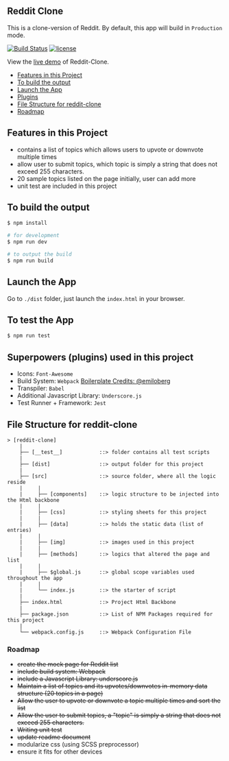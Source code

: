 ## Reddit Clone
This is a clone-version of Reddit. By default, this app will build in `Production` mode.

[![Build Status](https://travis-ci.org/AaronKow/reddit-clone.svg?branch=master)](https://travis-ci.org/AaronKow/reddit-clone)
[![license](https://img.shields.io/github/license/AaronKow/reddit-clone.svg)](https://github.com/AaronKow/reddit-clone/blob/master/LICENSE)

View the [live demo](https://goo.gl/PTtq54) of Reddit-Clone.


- [Features in this Project](https://github.com/AaronKow/reddit-clone#features-in-this-project)
- [To build the output](https://github.com/AaronKow/reddit-clone#to-build-the-output)
- [Launch the App](https://github.com/AaronKow/reddit-clone#launch-the-app)
- [Plugins](https://github.com/AaronKow/reddit-clone#superpowers-plugins-used-in-this-project)
- [File Structure for reddit-clone](https://github.com/AaronKow/reddit-clone#file-structure-for-reddit-clone)
- [Roadmap](https://github.com/AaronKow/reddit-clone#roadmap)


## Features in this Project
- contains a list of topics which allows users to upvote or downvote multiple times
- allow user to submit topics, which topic is simply a string that does not exceed 255 characters.
- 20 sample topics listed on the page initially, user can add more
- unit test are included in this project


## To build the output

```bash
$ npm install

# for development
$ npm run dev

# to output the build
$ npm run build
```

## Launch the App

Go to `./dist` folder, just launch the `index.html` in your browser.

## To test the App

```bash
$ npm run test
```

## Superpowers (plugins) used in this project

- Icons: `Font-Awesome`
- Build System: `Webpack` [Boilerplate Credits: @emiloberg](https://github.com/emiloberg/webpack-tutorial)
- Transpiler: `Babel`
- Additional Javascript Library: `Underscore.js`
- Test Runner + Framework: `Jest`

## File Structure for reddit-clone

```
> [reddit-clone]
    |
    ├── [__test__]            ::> folder contains all test scripts
    |
    ├── [dist]                ::> output folder for this project
    |
    ├── [src]                 ::> source folder, where all the logic reside
    |     |
    |     ├── [components]    ::> logic structure to be injected into the Html backbone
    |     |
    |     ├── [css]           ::> styling sheets for this project
    |     |
    |     ├── [data]          ::> holds the static data (list of entries)
    |     |
    |     ├── [img]           ::> images used in this project
    |     |
    |     ├── [methods]       ::> logics that altered the page and list
    |     |
    |     ├── $global.js      ::> global scope variables used throughout the app
    |     |
    |     └── index.js        ::> the starter of script
    |
    ├── index.html            ::> Project Html Backbone
    |
    ├── package.json          ::> List of NPM Packages required for this project
    |
    └── webpack.config.js     ::> Webpack Configuration File
```

### Roadmap

- ~~create the mock page for Reddit list~~
- ~~include build system: Webpack~~
- ~~include a Javascript Library: underscore.js~~
- ~~Maintain a list of topics and its upvotes/downvotes in-memory data structure (20 topics in a page)~~
- ~~Allow the user to upvote or downvote a topic multiple times and sort the list~~
- ~~Allow the user to submit topics, a "topic" is simply a string that does not exceed 255 characters.~~
- ~~Writing unit test~~
- ~~update readme document~~
- modularize css (using SCSS preprocessor)
- ensure it fits for other devices
